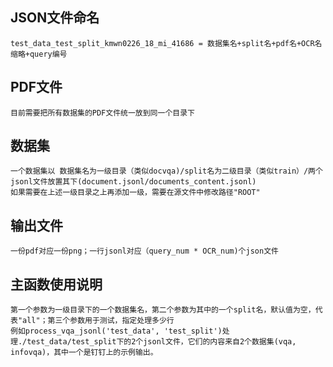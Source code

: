 ## JSON文件命名
    test_data_test_split_kmwn0226_18_mi_41686 = 数据集名+split名+pdf名+OCR名缩略+query编号
## PDF文件
    目前需要把所有数据集的PDF文件统一放到同一个目录下
## 数据集
    一个数据集以 数据集名为一级目录（类似docvqa)/split名为二级目录（类似train）/两个jsonl文件放置其下(document.jsonl/documents_content.jsonl)
    如果需要在上述一级目录之上再添加一级，需要在源文件中修改路径"ROOT"
## 输出文件
    一份pdf对应一份png；一行jsonl对应（query_num * OCR_num)个json文件
## 主函数使用说明
    第一个参数为一级目录下的一个数据集名，第二个参数为其中的一个split名，默认值为空，代表"all"；第三个参数用于测试，指定处理多少行
    例如process_vqa_jsonl('test_data', 'test_split')处理./test_data/test_split下的2个jsonl文件，它们的内容来自2个数据集(vqa, infovqa)，其中一个是钉钉上的示例输出。

